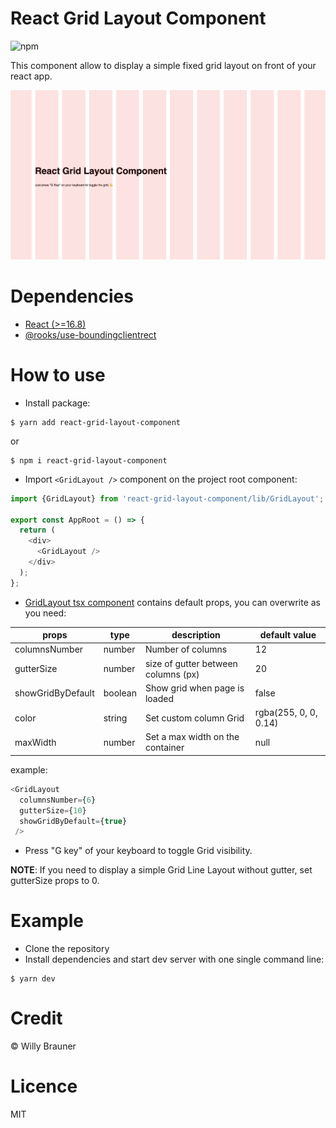 # React Grid Layout Component

![npm](https://img.shields.io/npm/v/react-grid-layout-component)

This component allow to display a simple fixed grid layout on front of your react app.

![screen](screen.png)

# Dependencies

- [React (>=16.8)](https://reactjs.org) 
- [@rooks/use-boundingclientrect](https://github.com/imbhargav5/rooks/tree/dev/packages/boundingclientrect) 

# How to use

- Install package:

```shell script
$ yarn add react-grid-layout-component
```
or 
```shell script
$ npm i react-grid-layout-component
```

- Import `<GridLayout />` component on the project root component:

```typescript jsx
import {GridLayout} from 'react-grid-layout-component/lib/GridLayout';

export const AppRoot = () => {
  return (
    <div>
      <GridLayout />
    </div>
  );
};
```

- [GridLayout tsx component](src/GridLayout.tsx) contains default props, you can overwrite as you need:

| props | type | description | default value |
| --- | --- | --- | --- |
| columnsNumber | number | Number of columns | 12 |
| gutterSize | number | size of gutter between columns (px) | 20 |
| showGridByDefault | boolean | Show grid when page is loaded | false |
| color | string | Set custom column Grid | rgba(255, 0, 0, 0.14) |
| maxWidth | number | Set a max width on the container | null |

example:

```typescript jsx
<GridLayout 
  columnsNumber={6} 
  gutterSize={10} 
  showGridByDefault={true}
 />
```
- Press "G key" of your keyboard to toggle Grid visibility.

**NOTE**: If you need to display a simple Grid Line Layout without gutter, set gutterSize props to 0.

# Example

- Clone the repository
- Install dependencies and start dev server with one single command line:

```shell script
$ yarn dev
```

# Credit

© Willy Brauner

# Licence

MIT

